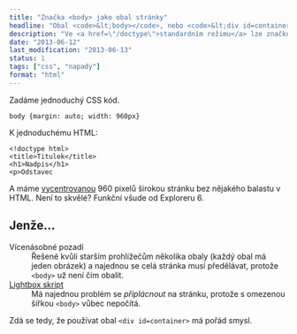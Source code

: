 ```yaml
---
title: "Značka <body> jako obal stránky"
headline: "Obal <code>&lt;body></code>, nebo <code>&lt;div id=container></code>?"
description: "Ve <a href=\"/doctype\">standardním režimu</a> lze značku <code>&lt;body></code> stylovat jako normální <code>&lt;div></code>. Má to cenu?"
date: "2013-06-12"
last_modification: "2013-06-13"
status: 1
tags: ["css", "napady"]
format: "html"
---
```


<p>Zadáme jednoduchý CSS kód.
<pre><code>body {margin: auto; width: 960px}</code></pre>

<p>K jednoduchému HTML:
<pre><code>&lt;!doctype html>
&lt;title>Titulek&lt;/title>
&lt;h1>Nadpis&lt;/h1>
&lt;p>Odstavec</code></pre>

<p>A máme <a href="/centrovani">vycentrovanou</a> 960 pixelů širokou stránku bez nějakého balastu v HTML. Není to skvělé? Funkční všude od Exploreru 6.

<h2>Jenže…</h2>
<dl>
<dt>Vícenásobné pozadí
<dd>Řešené kvůli starším prohlížečům několika obaly (každý obal má jeden obrázek) a najednou se celá stránka musí předělávat, protože <code>&lt;body></code> už není čím obalit.
<dt><a href='/magnific-popup'>Lightbox skript</a>
<dd>Má najednou problém se <i>připlácnout</i> na stránku, protože s omezenou šířkou <code>&lt;body></code> vůbec nepočítá.
</dl>

<p>Zdá se tedy, že používat obal <code>&lt;div id=container></code> má pořád smysl.